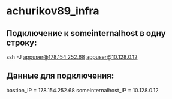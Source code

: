 # achurikov89_infra
## Подключение к someinternalhost в одну строку:
ssh -J appuser@178.154.252.68 appuser@10.128.0.12

## Данные для подключения:
bastion_IP = 178.154.252.68
someinternalhost_IP = 10.128.0.12
